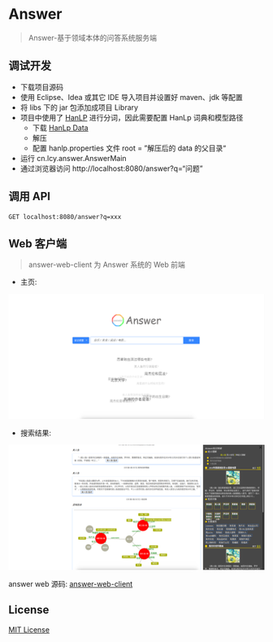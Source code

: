 # Answer

> Answer-基于领域本体的问答系统服务端

## 调试开发
* 下载项目源码
* 使用 Eclipse、Idea 或其它 IDE 导入项目并设置好 maven、jdk 等配置
* 将 libs 下的 jar 包添加成项目 Library
* 项目中使用了 [HanLP](https://github.com/hankcs/HanLP) 进行分词，因此需要配置 HanLp 词典和模型路径
    * 下载 [HanLp Data](https://github.com/hankcs/HanLP/releases/tag/v1.2.9)
    * 解压
    * 配置 hanlp.properties 文件 root = ”解压后的 data 的父目录“
* 运行 cn.lcy.answer.AnswerMain
* 通过浏览器访问 http://localhost:8080/answer?q=“问题”
## 调用 API
```
GET localhost:8080/answer?q=xxx
```

## Web 客户端
> answer-web-client 为 Answer 系统的 Web 前端

* 主页:

![image](./screenShots/主页.png)

* 搜索结果:

![image](./screenShots/搜索结果-1.png)

answer web 源码: [answer-web-client](https://github.com/YueHub/answer-web-client)

## License
[MIT License](https://github.com/YueHub/Answer/blob/master/LICENSE.md)
